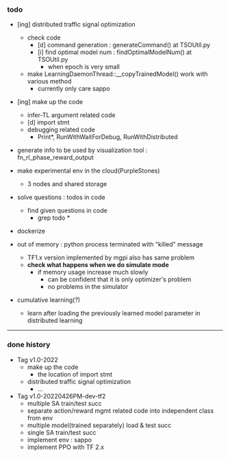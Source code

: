 ### todo 

* [ing] distributed traffic signal optimization
  * check code
    * [d] command generation : generateCommand() at TSOUtil.py
    * [i] find optimal model num : findOptimalModelNum() at TSOUtil.py
      * when epoch is very small 
  * make LearningDaemonThread::__copyTrainedModel() work with various method
    * currently only care sappo
* [ing] make up the code
  * infer-TL argument related code
  * [d] import stmt
  * debugging related code 
    * Print*, RunWithWaitForDebug, RunWithDistributed

* generate info to be used by visualization tool : fn_rl_phase_reward_output

* make experimental env in the cloud(PurpleStones)
  * 3 nodes and shared storage

* solve questions :  todos in code
  * find given questions in code
    * grep todo *
    
* dockerize 

* out of memory : python process terminated with "killed" message
  * TF1.x version implemented by mgpi also has same problem
  * **check what happens when we do simulate mode**
    * if memory usage increase much slowly 
      * can be confident that it is only optimizer's problem  
      * no problems in the simulator 

* cumulative learning(?)
  * learn after loading the previously learned model parameter in distributed learning

<hr>
  
### done history
* Tag v1.0-2022
  * make up the code 
    * the location of import stmt 
  * distributed traffic signal optimization
    * ...
* Tag v1.0-20220426PM-dev-tf2
  * multiple SA train/test succ
  * separate action/reward mgmt related code into independent class from env
  * multiple model(trained separately) load & test succ
  * single SA train/test succ
  * implement env : sappo
  * implement PPO with TF 2.x

